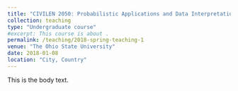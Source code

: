 ```yaml
---
title: "CIVILEN 2050: Probabilistic Applications and Data Interpretation in Civil and Environmental Engineering"
collection: teaching
type: "Undergraduate course"
#excerpt: This course is about . 
permalink: /teaching/2018-spring-teaching-1
venue: "The Ohio State University"
date: 2018-01-08
location: "City, Country"
---
```


This is the body text. 
